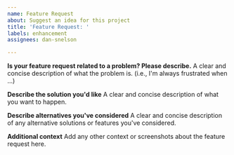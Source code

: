 ```yaml
---
name: Feature Request
about: Suggest an idea for this project
title: 'Feature Request: '
labels: enhancement
assignees: dan-snelson

---
```


**Is your feature request related to a problem? Please describe.**
A clear and concise description of what the problem is. (i.e., I'm always frustrated when ...)

**Describe the solution you'd like**
A clear and concise description of what you want to happen.

**Describe alternatives you've considered**
A clear and concise description of any alternative solutions or features you've considered.

**Additional context**
Add any other context or screenshots about the feature request here.
